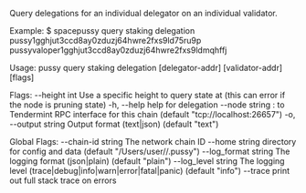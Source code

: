 Query delegations for an individual delegator on an individual validator.

Example:
$ spacepussy query staking delegation pussy1gghjut3ccd8ay0zduzj64hwre2fxs9ld75ru9p pussyvaloper1gghjut3ccd8ay0zduzj64hwre2fxs9ldmqhffj

Usage:
  pussy query staking delegation [delegator-addr] [validator-addr] [flags]

Flags:
      --height int      Use a specific height to query state at (this can error if the node is pruning state)
  -h, --help            help for delegation
      --node string     <host>:<port> to Tendermint RPC interface for this chain (default "tcp://localhost:26657")
  -o, --output string   Output format (text|json) (default "text")

Global Flags:
      --chain-id string     The network chain ID
      --home string         directory for config and data (default "/Users/user//.pussy")
      --log_format string   The logging format (json|plain) (default "plain")
      --log_level string    The logging level (trace|debug|info|warn|error|fatal|panic) (default "info")
      --trace               print out full stack trace on errors
